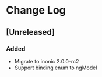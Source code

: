 # Change Log

## [Unreleased] 

### Added
* Migrate to inonic 2.0.0-rc2
* Support binding enum to ngModel

